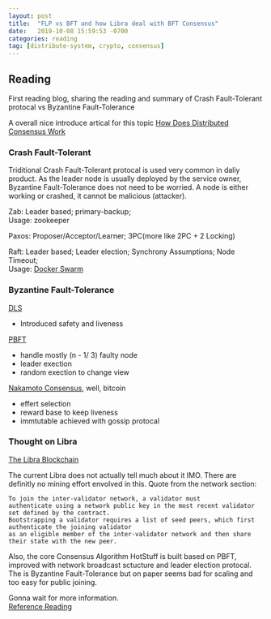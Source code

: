 ```yaml
---
layout: post
title:  "FLP vs BFT and how Libra deal with BFT Consensus"
date:   2019-10-08 15:59:53 -0700
categories: reading
tag: [distribute-system, crypto, consensus]
---
```


## Reading
First reading blog, sharing the reading and summary of Crash Fault-Tolerant protocal vs Byzantine Fault-Tolerance

A overall nice introduce artical for this topic [How Does Distributed Consensus Work](https://medium.com/s/story/lets-take-a-crack-at-understanding-distributed-consensus-dad23d0dc95)

### Crash Fault-Tolerant
Triditional Crash Fault-Tolerant protocal is used very common in daliy product. As the leader node is usually deployed by the service owner, 
Byzantine Fault-Tolerance does not need to be worried. A node is either working or crashed, it cannot be malicious (attacker).

Zab: Leader based; primary-backup;  
Usage: zookeeper

Paxos: Proposer/Acceptor/Learner; 3PC(more like 2PC + 2 Locking)

Raft: Leader based; Leader election; Synchrony Assumptions; Node Timeout;  
Usage: [Docker Swarm](https://docs.docker.com/engine/swarm/raft)

### Byzantine Fault-Tolerance

[DLS](https://groups.csail.mit.edu/tds/papers/Lynch/jacm88.pdf)
- Introduced safety and liveness

[PBFT](http://pmg.csail.mit.edu/papers/osdi99.pdf)
- handle mostly (n - 1/ 3) faulty node
- leader exection
- random exection to change view

[Nakamoto Consensus](https://bitcoin.org/bitcoin.pdf), well, bitcoin
- effert selection
- reward base to keep liveness
- immtutable achieved with gossip protocal

### Thought on Libra
[The Libra Blockchain](https://cryptorating.eu/whitepapers/Libra/the-libra-blockchain.pdf)

The current Libra does not actually tell much about it IMO.
There are definitly no mining effort envolved in this.
Quote from the network section:
``` 
To join the inter-validator network, a validator must
authenticate using a network public key in the most recent validator set defined by the contract.
Bootstrapping a validator requires a list of seed peers, which first authenticate the joining validator
as an eligible member of the inter-validator network and then share their state with the new peer.
```

Also, the core Consensus Algorithm HotStuff is built based on PBFT, improved with network broadcast sctucture and leader election protocal. The is Byzantine Fault-Tolerance but on paper seems bad for scaling and too easy for public joining.

Gonna wait for more information.  
[Reference Reading](https://medium.com/ontologynetwork/hotstuff-the-consensus-protocol-behind-facebooks-librabft-a5503680b151)